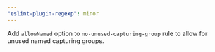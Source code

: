 ```yaml
---
"eslint-plugin-regexp": minor
---
```


Add `allowNamed` option to `no-unused-capturing-group` rule to allow for unused named capturing groups.
